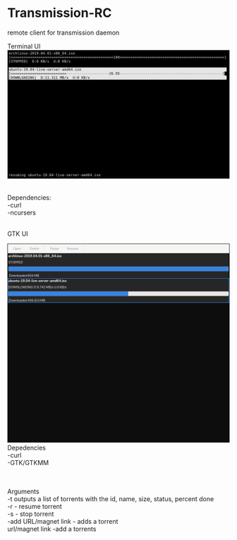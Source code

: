 # Transmission-RC
remote client for transmission daemon

Terminal UI
![alt text](https://github.com/TylerOrcutt/Transmission-RC/blob/master/screens/terminal.png)

<br />
Dependencies:
<br />
-curl
<br />
-ncursers
<br />
<br />

GTK UI<br />

![alt text](https://github.com/TylerOrcutt/Transmission-RC/blob/master/screens/gtk.png)
<br />
Depedencies <br />
-curl<br />
-GTK/GTKMM<br />
<br />
<br />
  
Arguments<br />
-t   outputs a list of torrents with the id, name, size, status, percent done
<br/>
-r <torrentID> - resume torrent
 <br />
-s <torrentID> - stop torrent
<br />
-add URL/magnet link - adds a torrent
<br />
url/magnet link -add a torrents 
 <br />
